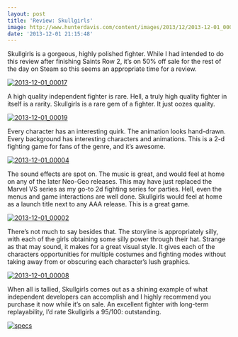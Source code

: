 ```yaml
---
layout: post
title: 'Review: Skullgirls'
image: http://www.hunterdavis.com/content/images/2013/12/2013-12-01_00019.jpg
date: '2013-12-01 21:15:48'
---
```



Skullgirls is a gorgeous, highly polished fighter. While I had intended to do this review after finishing Saints Row 2, it’s on 50% off sale for the rest of the day on Steam so this seems an appropriate time for a review.

[![2013-12-01_00017](http://www.hunterdavis.com/content/images/2013/12/2013-12-01_00017-300x168.jpg)](http://www.hunterdavis.com/content/images/2013/12/2013-12-01_00017.jpg)

A high quality independent fighter is rare. Hell, a truly high quality fighter in itself is a rarity. Skullgirls is a rare gem of a fighter. It just oozes quality.

[![2013-12-01_00019](http://www.hunterdavis.com/content/images/2013/12/2013-12-01_00019-300x168.jpg)](http://www.hunterdavis.com/content/images/2013/12/2013-12-01_00019.jpg)

Every character has an interesting quirk. The animation looks hand-drawn. Every background has interesting characters and animations. This is a 2-d fighting game for fans of the genre, and it’s awesome.

[![2013-12-01_00004](http://www.hunterdavis.com/content/images/2013/12/2013-12-01_00004-300x168.jpg)](http://www.hunterdavis.com/content/images/2013/12/2013-12-01_00004.jpg)

The sound effects are spot on. The music is great, and would feel at home on any of the later Neo-Geo releases. This may have just replaced the Marvel VS series as my go-to 2d fighting series for parties. Hell, even the menus and game interactions are well done. Skullgirls would feel at home as a launch title next to any AAA release. This is a great game.

[![2013-12-01_00002](http://www.hunterdavis.com/content/images/2013/12/2013-12-01_00002-300x168.jpg)](http://www.hunterdavis.com/content/images/2013/12/2013-12-01_00002.jpg)

There’s not much to say besides that. The storyline is appropriately silly, with each of the girls obtaining some silly power through their hat. Strange as that may sound, it makes for a great visual style. It gives each of the characters opportunities for multiple costumes and fighting modes without taking away from or obscuring each character’s lush graphics.

[![2013-12-01_00008](http://www.hunterdavis.com/content/images/2013/12/2013-12-01_00008-300x168.jpg)](http://www.hunterdavis.com/content/images/2013/12/2013-12-01_00008.jpg)

When all is tallied, Skullgirls comes out as a shining example of what independent developers can accomplish and I highly recommend you purchase it now while it’s on sale. An excellent fighter with long-term replayability, I’d rate Skullgirls a 95/100: outstanding.

[![specs](http://www.hunterdavis.com/content/images/2013/09/specs.png)](http://www.hunterdavis.com/content/images/2013/09/specs.png)


